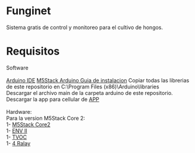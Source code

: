 # Funginet
Sistema gratis de control y monitoreo para el cultivo de hongos.
# Requisitos
Software<br>
<br>
<a href="https://www.arduino.cc/en/software">Arduino IDE</a>
<a href="https://docs.m5stack.com/#/en/quick_start/m5core/m5stack_core_get_started_Arduino_Windows?id=_4-install-m5stack-library">M5Stack Arduino Guia de instalacion</a>
Copiar todas las librerias de este repositorio en C:\Program Files (x86)\Arduino\libraries<br>
Descargar el archivo main de la carpeta arduino de este repositorio.<br>
Descargar la app para cellular de <a href="https://drive.google.com/drive/folders/1rASsEZAjLJQ4PqG6WquGLhOPXpzdif9D?usp=sharing">APP</a><br>
<br>
Hardware:<br>
Para la version M5Stack Core 2:<br>
1- <a href="https://m5stack.com/collections/m5-core/products/m5stack-core2-esp32-iot-development-kit?variant=35960244109476"> M5Stack Core2</a><br>
1- <a href="https://m5stack.com/products/env-ii-unit?_pos=2&_sid=770980b33&_ss=r"> ENV II</a><br>
1- <a href="https://m5stack.com/products/tvoc-eco2-gas-unit-sgp30?_pos=1&_sid=7f563d33a&_ss=r">TVOC</a><br>
1- <a href="https://m5stack.com/products/4-relay-unit?_pos=1&_sid=06930ee08&_ss=r"> 4 Ralay</a><br>
